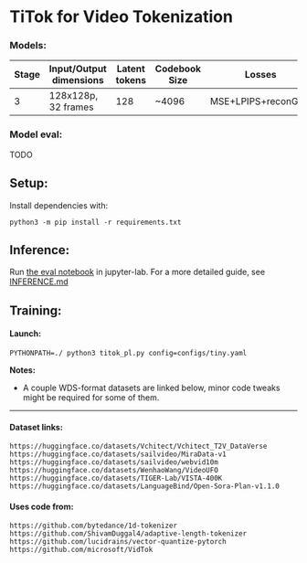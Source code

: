 # TiTok for Video Tokenization

### Models:
| Stage | Input/Output dimensions | Latent tokens | Codebook Size | Losses | Model |
| ------------- | ------------- | ------------- | ------------- | ------------- | ------------- |
| 3 | 128x128p, 32 frames | 128 | ~4096 | MSE+LPIPS+reconGAN | [checkpoint](https://huggingface.co/NilanE/TiTok-Video-128p-32f-128tok) |

### Model eval:
TODO

## Setup:
Install dependencies with:
```
python3 -m pip install -r requirements.txt
```
  
## Inference:
Run [the eval notebook](inference.ipynb) in jupyter-lab.
For a more detailed guide, see [INFERENCE.md](INFERENCE.md)


## Training:
#### Launch:
```
PYTHONPATH=./ python3 titok_pl.py config=configs/tiny.yaml
```
**Notes:**
* A couple WDS-format datasets are linked below, minor code tweaks might be required for some of them.

---

#### Dataset links:
```
https://huggingface.co/datasets/Vchitect/Vchitect_T2V_DataVerse
https://huggingface.co/datasets/sailvideo/MiraData-v1
https://huggingface.co/datasets/sailvideo/webvid10m
https://huggingface.co/datasets/WenhaoWang/VideoUFO
https://huggingface.co/datasets/TIGER-Lab/VISTA-400K
https://huggingface.co/datasets/LanguageBind/Open-Sora-Plan-v1.1.0
```

#### Uses code from:
```
https://github.com/bytedance/1d-tokenizer
https://github.com/ShivamDuggal4/adaptive-length-tokenizer
https://github.com/lucidrains/vector-quantize-pytorch
https://github.com/microsoft/VidTok
```
